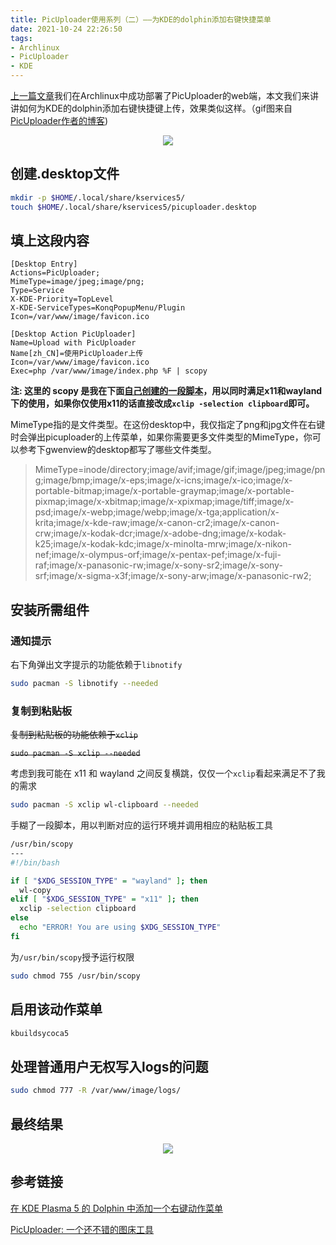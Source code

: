 ```yaml
---
title: PicUploader使用系列（二）——为KDE的dolphin添加右键快捷菜单
date: 2021-10-24 22:26:50
tags:
- Archlinux
- PicUploader
- KDE
---
```


[上一篇文章](/2021/10/21/picuploader-on-archlinux-with-caddy/)我们在Archlinux中成功部署了PicUploader的web端，本文我们来讲讲如何为KDE的dolphin添加右键快捷键上传，效果类似这样。（gif图来自[PicUploader作者的博客](https://www.xiebruce.top/17.html))

<center><img src="https://img.xiebruce.top/2018/09/11/f4859eda8832f814486fc00df971e3cc.gif" width = "" height = ""></center>

## 创建.desktop文件

```bash
mkdir -p $HOME/.local/share/kservices5/
touch $HOME/.local/share/kservices5/picuploader.desktop
```

## 填上这段内容

```
[Desktop Entry]
Actions=PicUploader;
MimeType=image/jpeg;image/png;
Type=Service
X-KDE-Priority=TopLevel
X-KDE-ServiceTypes=KonqPopupMenu/Plugin
Icon=/var/www/image/favicon.ico

[Desktop Action PicUploader]
Name=Upload with PicUploader
Name[zh_CN]=使用PicUploader上传
Icon=/var/www/image/favicon.ico
Exec=php /var/www/image/index.php %F | scopy
```

**注: 这里的 scopy 是我在下面[自己创建的一段脚本](#复制到粘贴板)，用以同时满足x11和wayland下的使用，如果你仅使用x11的话直接改成`xclip -selection clipboard`即可。**

MimeType指的是文件类型。在这份desktop中，我仅指定了png和jpg文件在右键时会弹出picuploader的上传菜单，如果你需要更多文件类型的MimeType，你可以参考下gwenview的desktop都写了哪些文件类型。

> MimeType=inode/directory;image/avif;image/gif;image/jpeg;image/png;image/bmp;image/x-eps;image/x-icns;image/x-ico;image/x-portable-bitmap;image/x-portable-graymap;image/x-portable-pixmap;image/x-xbitmap;image/x-xpixmap;image/tiff;image/x-psd;image/x-webp;image/webp;image/x-tga;application/x-krita;image/x-kde-raw;image/x-canon-cr2;image/x-canon-crw;image/x-kodak-dcr;image/x-adobe-dng;image/x-kodak-k25;image/x-kodak-kdc;image/x-minolta-mrw;image/x-nikon-nef;image/x-olympus-orf;image/x-pentax-pef;image/x-fuji-raf;image/x-panasonic-rw;image/x-sony-sr2;image/x-sony-srf;image/x-sigma-x3f;image/x-sony-arw;image/x-panasonic-rw2;

## 安装所需组件

### 通知提示

右下角弹出文字提示的功能依赖于`libnotify`

```bash
sudo pacman -S libnotify --needed
```

### 复制到粘贴板

~~复制到粘贴板的功能依赖于`xclip`~~

~~`sudo pacman -S xclip --needed`~~

考虑到我可能在 x11 和 wayland 之间反复横跳，仅仅一个`xclip`看起来满足不了我的需求

```bash
sudo pacman -S xclip wl-clipboard --needed
```

手糊了一段脚本，用以判断对应的运行环境并调用相应的粘贴板工具

```bash
/usr/bin/scopy
---
#!/bin/bash

if [ "$XDG_SESSION_TYPE" = "wayland" ]; then
  wl-copy
elif [ "$XDG_SESSION_TYPE" = "x11" ]; then
  xclip -selection clipboard
else
  echo "ERROR! You are using $XDG_SESSION_TYPE"
fi
```

为`/usr/bin/scopy`授予运行权限

```bash
sudo chmod 755 /usr/bin/scopy
```

## 启用该动作菜单

```bash
kbuildsycoca5
```

## 处理普通用户无权写入logs的问题

```bash
sudo chmod 777 -R /var/www/image/logs/
```

## 最终结果

<center><img src="https://bu.dusays.com/2022/08/10/62f36f57f34aa.gif" width = "" height = ""></center>

## 参考链接

[在 KDE Plasma 5 的 Dolphin 中添加一个右键动作菜单](https://cnzhx.net/blog/kde-plasma-5-dolphin-add-action-menu-entry/)

[PicUploader: 一个还不错的图床工具](https://www.xiebruce.top/17.html)
